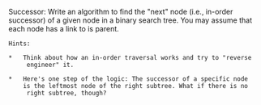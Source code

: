 Successor: Write an algorithm to find the "next" node (i.e., in-order
successor) of a given node in a binary search tree. You may assume that
each node has a link to is parent.

    Hints:

    *   Think about how an in-order traversal works and try to "reverse
         engineer" it.

    *   Here's one step of the logic: The successor of a specific node
        is the leftmost node of the right subtree. What if there is no
         right subtree, though?
